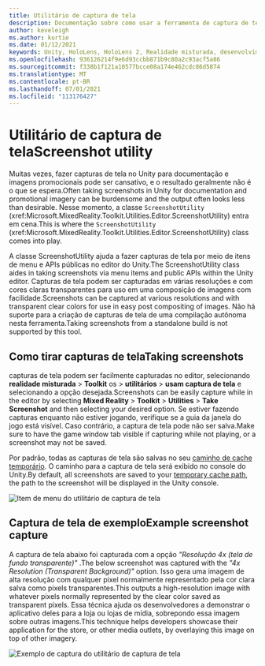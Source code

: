 ```yaml
---
title: Utilitário de captura de tela
description: Documentação sobre como usar a ferramenta de captura de tela no MRTK
author: keveleigh
ms.author: kurtie
ms.date: 01/12/2021
keywords: Unity, HoloLens, HoloLens 2, Realidade misturada, desenvolvimento, MRTK,
ms.openlocfilehash: 936126214f9e6d93ccbb871b9c80a2c93acf5a86
ms.sourcegitcommit: f338b1f121a10577bcce08a174e462cdc86d5874
ms.translationtype: MT
ms.contentlocale: pt-BR
ms.lasthandoff: 07/01/2021
ms.locfileid: "113176427"
---
```

# <a name="screenshot-utility"></a><span data-ttu-id="34e83-104">Utilitário de captura de tela</span><span class="sxs-lookup"><span data-stu-id="34e83-104">Screenshot utility</span></span>

<span data-ttu-id="34e83-105">Muitas vezes, fazer capturas de tela no Unity para documentação e imagens promocionais pode ser cansativo, e o resultado geralmente não é o que se espera.</span><span class="sxs-lookup"><span data-stu-id="34e83-105">Often taking screenshots in Unity for documentation and promotional imagery can be burdensome and the output often looks less than desirable.</span></span> <span data-ttu-id="34e83-106">Nesse momento, a classe `ScreenshotUtility` (xref:Microsoft.MixedReality.Toolkit.Utilities.Editor.ScreenshotUtility) entra em cena.</span><span class="sxs-lookup"><span data-stu-id="34e83-106">This is where the `ScreenshotUtility` (xref:Microsoft.MixedReality.Toolkit.Utilities.Editor.ScreenshotUtility) class comes into play.</span></span>

<span data-ttu-id="34e83-107">A classe ScreenshotUtility ajuda a fazer capturas de tela por meio de itens de menu e APIs públicas no editor do Unity.</span><span class="sxs-lookup"><span data-stu-id="34e83-107">The ScreenshotUtility class aides in taking screenshots via menu items and public APIs within the Unity editor.</span></span> <span data-ttu-id="34e83-108">Capturas de tela podem ser capturadas em várias resoluções e com cores claras transparentes para uso em uma composição de imagens com facilidade.</span><span class="sxs-lookup"><span data-stu-id="34e83-108">Screenshots can be captured at various resolutions and with transparent clear colors for use in easy post compositing of images.</span></span> <span data-ttu-id="34e83-109">Não há suporte para a criação de capturas de tela de uma compilação autônoma nesta ferramenta.</span><span class="sxs-lookup"><span data-stu-id="34e83-109">Taking screenshots from a standalone build is not supported by this tool.</span></span>

## <a name="taking-screenshots"></a><span data-ttu-id="34e83-110">Como tirar capturas de tela</span><span class="sxs-lookup"><span data-stu-id="34e83-110">Taking screenshots</span></span>

<span data-ttu-id="34e83-111">capturas de tela podem ser facilmente capturadas no editor, selecionando **realidade misturada**  >  **Toolkit** os  >  **utilitários**  >  **usam captura de tela** e selecionando a opção desejada.</span><span class="sxs-lookup"><span data-stu-id="34e83-111">Screenshots can be easily capture while in the editor by selecting **Mixed Reality** > **Toolkit** > **Utilities** > **Take Screenshot** and then selecting your desired option.</span></span> <span data-ttu-id="34e83-112">Se estiver fazendo capturas enquanto não estiver jogando, verifique se a guia da janela do jogo está visível. Caso contrário, a captura de tela pode não ser salva.</span><span class="sxs-lookup"><span data-stu-id="34e83-112">Make sure to have the game window tab visible if capturing while not playing, or a screenshot may not be saved.</span></span>

<span data-ttu-id="34e83-113">Por padrão, todas as capturas de tela são salvas no seu [caminho de cache temporário](https://docs.unity3d.com/ScriptReference/Application-temporaryCachePath.html). O caminho para a captura de tela será exibido no console do Unity.</span><span class="sxs-lookup"><span data-stu-id="34e83-113">By default, all screenshots are saved to your [temporary cache path](https://docs.unity3d.com/ScriptReference/Application-temporaryCachePath.html), the path to the screenshot will be displayed in the Unity console.</span></span>

![Item de menu do utilitário de captura de tela](../images/screenshot-utility/MRTK_ScreenshotUtility_Menu_Item.png)

## <a name="example-screenshot-capture"></a><span data-ttu-id="34e83-115">Captura de tela de exemplo</span><span class="sxs-lookup"><span data-stu-id="34e83-115">Example screenshot capture</span></span>

<span data-ttu-id="34e83-116">A captura de tela abaixo foi capturada com a opção *"Resolução 4x (tela de fundo transparente)"* .</span><span class="sxs-lookup"><span data-stu-id="34e83-116">The below screenshot was captured with the *"4x Resolution (Transparent Background)"* option.</span></span> <span data-ttu-id="34e83-117">Isso gera uma imagem de alta resolução com qualquer pixel normalmente representado pela cor clara salva como pixels transparentes.</span><span class="sxs-lookup"><span data-stu-id="34e83-117">This outputs a high-resolution image with whatever pixels normally represented by the clear color saved as transparent pixels.</span></span> <span data-ttu-id="34e83-118">Essa técnica ajuda os desenvolvedores a demonstrar o aplicativo deles para a loja ou lojas de mídia, sobrepondo essa imagem sobre outras imagens.</span><span class="sxs-lookup"><span data-stu-id="34e83-118">This technique helps developers showcase their application for the store, or other media outlets, by overlaying this image on top of other imagery.</span></span>

![Exemplo de captura do utilitário de captura de tela](../images/screenshot-utility/MRTK_ScreenshotUtility_Example_Capture.png)
